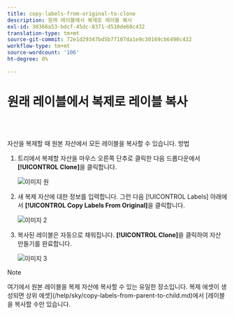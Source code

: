 ```yaml
---
title: copy-labels-from-original-to-clone
description: 원래 레이블에서 복제로 레이블 복사
exl-id: 30366a53-bdcf-45dc-8371-d510de60c432
translation-type: tm+mt
source-git-commit: 72e1d29347bd5b77107da1e9c30169cb6490c432
workflow-type: tm+mt
source-wordcount: '106'
ht-degree: 0%

---
```


# 원래 레이블에서 복제로 레이블 복사

<br> 

자산을 복제할 때 원본 자산에서 모든 레이블을 복사할 수 있습니다. 방법

1. 트리에서 복제할 자산을 마우스 오른쪽 단추로 클릭한 다음 드롭다운에서 **[!UICONTROL Clone]**&#x200B;을 클릭합니다.

   ![이미지 원](/help/sky/assets/labels/copy-labels-from-original-to-clone/copy-labels-from-original-to-clone-1.jpg)

1. 새 복제 자산에 대한 정보를 입력합니다. 그런 다음 [!UICONTROL Labels] 아래에서 **[!UICONTROL Copy Labels From Original]**&#x200B;을 클릭합니다.

   ![이미지 2](/help/sky/assets/labels/copy-labels-from-original-to-clone/copy-labels-from-original-to-clone-2.jpg)

1. 복사된 레이블은 자동으로 채워집니다. **[!UICONTROL Clone]**&#x200B;을 클릭하여 자산 만들기를 완료합니다.

   ![이미지 3](/help/sky/assets/labels/copy-labels-from-original-to-clone/copy-labels-from-original-to-clone-3.jpg)

>[!NOTE]
>
>여기에서 원본 레이블을 복제 자산에 복사할 수 있는 유일한 장소입니다. 복제 에셋이 생성되면 상위 에셋](/help/sky/copy-labels-from-parent-to-child.md)에서 [레이블을 복사할 수만 있습니다.
